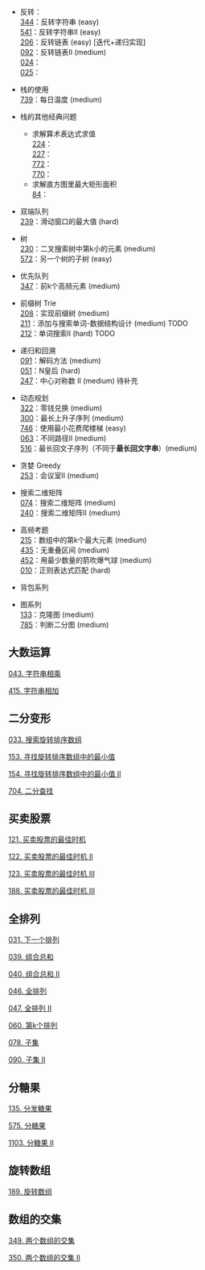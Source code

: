 * 反转：<br>
[344](https://github.com/yangtao0304/hands-on-programming-exercise/blob/master/interview/344_reverse_string.py)：反转字符串 (easy)<br>
[541](https://github.com/yangtao0304/hands-on-programming-exercise/blob/master/interview/541_reverse_string2.py)：反转字符串II (easy)<br>
[206](https://github.com/yangtao0304/hands-on-programming-exercise/blob/master/interview/206_reverse_list.py)：反转链表 (easy) [迭代+递归实现]<br>
[092](https://github.com/yangtao0304/hands-on-programming-exercise/blob/master/interview/092_reverse_list2.py)：反转链表II (medium)<br>
[024]()：<br>
[025]()：

* 栈的使用<br>
[739](https://github.com/yangtao0304/hands-on-programming-exercise/blob/master/interview/739_daily_temp.py)：每日温度 (medium)

* 栈的其他经典问题<br>
    * 求解算术表达式求值<br>
[224]()：<br>
[227]()：<br>
[772]()：<br>
[770]()：<br>
    * 求解直方图里最大矩形面积<br>
[84]()：<br>

* 双端队列<br>
[239](https://github.com/yangtao0304/hands-on-programming-exercise/blob/master/interview/239_max_sliding_window.py)：滑动窗口的最大值 (hard)

* 树<br>
[230](https://github.com/yangtao0304/hands-on-programming-exercise/blob/master/interview/230_kth_smallest.py)：二叉搜索树中第k小的元素 (medium)<br>
[572](https://github.com/yangtao0304/hands-on-programming-exercise/blob/master/interview/572_is_subtree.py)：另一个树的子树 (easy)

* 优先队列<br>
[347](https://github.com/yangtao0304/hands-on-programming-exercise/blob/master/interview/347_topk_frequent.py)：前k个高频元素 (medium)

* 前缀树 Trie<br>
[208](https://github.com/yangtao0304/hands-on-programming-exercise/blob/master/interview/208_trie.py)：实现前缀树 (medium)<br>
[211](https://github.com/yangtao0304/hands-on-programming-exercise/blob/master/interview/211_word_dictionary.py)：添加与搜索单词-数据结构设计 (medium) TODO<br> 
[212](https://github.com/yangtao0304/hands-on-programming-exercise/blob/master/interview/212_find_words.py)：单词搜索II (hard) TODO

* 递归和回溯<br>
[091](https://github.com/yangtao0304/hands-on-programming-exercise/blob/master/interview/091_num_decodings.py)：解码方法 (medium)<br>
[051](https://github.com/yangtao0304/hands-on-programming-exercise/blob/master/interview/051_solve_nqueens.py)：N皇后 (hard)<br>
[247]()：中心对称数 II (medium) 待补充<br>


* 动态规划<br>
[322]()：零钱兑换 (medium)<br>
[300](https://github.com/yangtao0304/hands-on-programming-exercise/blob/master/interview/0300_length_of_lis.py)：最长上升子序列 (medium)<br>
[746](https://github.com/yangtao0304/hands-on-programming-exercise/blob/master/interview/746_mincost_climbingstairs.py)：使用最小花费爬楼梯 (easy)<br>
[063](https://github.com/yangtao0304/hands-on-programming-exercise/blob/master/interview/063_uniquepaths_obstacles.py)：不同路径II (medium)<br>
[516](https://github.com/yangtao0304/hands-on-programming-exercise/blob/master/interview/516_longest_palindrome_subseq.py)：最长回文子序列（不同于**最长回文字串**）(medium)<br>

* 贪婪 Greedy<br>
[253](https://github.com/yangtao0304/hands-on-programming-exercise/blob/master/interview/253_min_meeting_rooms.py)：会议室II (medium)<br>

* 搜索二维矩阵<br>
[074](https://github.com/yangtao0304/hands-on-programming-exercise/blob/master/interview/074_search_matrix.py)：搜索二维矩阵 (medium)<br>
[240](https://github.com/yangtao0304/hands-on-programming-exercise/blob/master/interview/240_search_matrix2.py)：搜索二维矩阵II (medium)<br>

* 高频考题<br>
[215](https://github.com/yangtao0304/hands-on-programming-exercise/blob/master/interview/215_find_kth_largest.py)：数组中的第k个最大元素 (medium)<br>
[435](https://github.com/yangtao0304/hands-on-programming-exercise/blob/master/interview/435_erase_overlap_intervals.py)：无重叠区间 (medium)<br>
[452](https://github.com/yangtao0304/hands-on-programming-exercise/blob/master/interview/452_find_min_arrow_shots.py)：用最少数量的箭吹爆气球 (medium)<br>
[010](https://github.com/yangtao0304/hands-on-programming-exercise/blob/master/interview/010_is_match.py)：正则表达式匹配 (hard)<br>



* 背包系列<br>


* 图系列<br>
[133](https://github.com/yangtao0304/hands-on-programming-exercise/blob/master/interview/133_clone_graph.py)：克隆图 (medium)<br>
[785](https://github.com/yangtao0304/hands-on-programming-exercise/blob/master/interview/785_is_bipartite.py)：判断二分图 (medium)<br>


## 大数运算

[043. 字符串相乘](https://github.com/yangtao0304/hands-on-programming-exercise/blob/master/interview/043.py)

[415. 字符串相加](https://github.com/yangtao0304/hands-on-programming-exercise/blob/master/interview/415.py)

## 二分变形

[033. 搜索旋转排序数组](https://github.com/yangtao0304/hands-on-programming-exercise/blob/master/HOT_100/033.py)

[153. 寻找旋转排序数组中的最小值](https://github.com/yangtao0304/hands-on-programming-exercise/blob/master/interview/153.py)

[154. 寻找旋转排序数组中的最小值 II](https://github.com/yangtao0304/hands-on-programming-exercise/blob/master/interview/154.py)

[704. 二分查找](https://github.com/yangtao0304/hands-on-programming-exercise/blob/master/interview/704.py)

## 买卖股票

[121. 买卖股票的最佳时机](https://github.com/yangtao0304/hands-on-programming-exercise/blob/master/interview/121.py)

[122. 买卖股票的最佳时机 II](https://github.com/yangtao0304/hands-on-programming-exercise/blob/master/interview/122.py)

[123. 买卖股票的最佳时机 III](https://github.com/yangtao0304/hands-on-programming-exercise/blob/master/interview/123.py)

[188. 买卖股票的最佳时机 III](https://github.com/yangtao0304/hands-on-programming-exercise/blob/master/interview/188.py)

## 全排列

[031. 下一个排列](https://github.com/yangtao0304/hands-on-programming-exercise/blob/master/interview/031.py)

[039. 组合总和](https://github.com/yangtao0304/hands-on-programming-exercise/blob/master/interview/039.py)

[040. 组合总和 II](https://github.com/yangtao0304/hands-on-programming-exercise/blob/master/interview/040.py)

[046. 全排列](https://github.com/yangtao0304/hands-on-programming-exercise/blob/master/interview/046.py)

[047. 全排列 II](https://github.com/yangtao0304/hands-on-programming-exercise/blob/master/interview/047.py)

[060. 第k个排列](https://github.com/yangtao0304/hands-on-programming-exercise/blob/master/interview/060.py)

[078. 子集](https://github.com/yangtao0304/hands-on-programming-exercise/blob/master/interview/078.py)

[090. 子集 II](https://github.com/yangtao0304/hands-on-programming-exercise/blob/master/interview/090.py)

## 分糖果

[135. 分发糖果](https://github.com/yangtao0304/hands-on-programming-exercise/blob/master/interview/135.py)

[575. 分糖果](https://github.com/yangtao0304/hands-on-programming-exercise/blob/master/interview/575.py)

[1103. 分糖果 II](https://github.com/yangtao0304/hands-on-programming-exercise/blob/master/one-problem-per-day/1103.py)

## 旋转数组

[189. 旋转数组](https://github.com/yangtao0304/hands-on-programming-exercise/blob/master/interview/189.py)

## 数组的交集

[349. 两个数组的交集](https://github.com/yangtao0304/hands-on-programming-exercise/blob/master/interview/349.py)

[350. 两个数组的交集 II](https://github.com/yangtao0304/hands-on-programming-exercise/blob/master/interview/350.py)